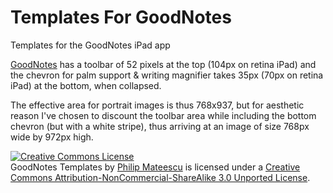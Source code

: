 Templates For GoodNotes
=======================

Templates for the GoodNotes iPad app


[GoodNotes](http://goodnotesapp.com/) has a toolbar of 52 pixels at the top (104px on retina iPad) 
and the chevron for palm support & writing magnifier takes 35px (70px on retina iPad) at the bottom, when collapsed.

The effective area for portrait images is thus 768x937, 
but for aesthetic reason I've chosen to discount the toolbar area
while including the bottom chevron (but with a white stripe), 
thus arriving at an image of size 768px wide by 972px high.


<a rel="license" href="http://creativecommons.org/licenses/by-nc-sa/3.0/"><img alt="Creative Commons License" style="border-width:0" src="http://i.creativecommons.org/l/by-nc-sa/3.0/88x31.png" /></a><br /><span xmlns:dct="http://purl.org/dc/terms/" href="http://purl.org/dc/dcmitype/StillImage" property="dct:title" rel="dct:type">GoodNotes Templates</span> by <a xmlns:cc="http://creativecommons.org/ns#" href="http://philipm.at/goodnotes_templates.html" property="cc:attributionName" rel="cc:attributionURL">Philip Mateescu</a> is licensed under a <a rel="license" href="http://creativecommons.org/licenses/by-nc-sa/3.0/">Creative Commons Attribution-NonCommercial-ShareAlike 3.0 Unported License</a>.
